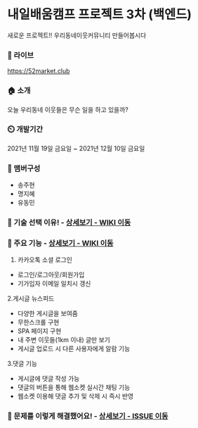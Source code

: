 # 내일배움캠프 프로젝트 3차 (백엔드)

새로운 프로젝트!! 우리동네이웃커뮤니티 만들어봅시다

### 🔗 라이브

https://52market.club

### 🏠 소개

오늘 우리동네 이웃들은 무슨 일을 하고 있을까?

### ⏲️ 개발기간

2021년 11월 19일 금요일 ~ 2021년 12월 10일 금요일

### 🧙 맴버구성

* 송주현
* 명지혜
* 유동민

### 📌 기술 선택 이유! - <a href="https://github.com/AndrewDongminYoo/52market.shop/wiki" >상세보기 - WIKI 이동</a>

### 📌 주요 기능 - <a href="https://quark-tax-4c7.notion.site/0f2473ecfce04c998992c0b337a40142?v=c586b127964a4dcfa224281e565bba9b" >상세보기 - WIKI 이동</a>

1. 카카오톡 소셜 로그인

* 로그인/로그아웃/회원가입
* 기가입자 이메일 일치시 갱신  

2.게시글 뉴스피드

* 다양한 게시글을 보여줌
* 무한스크롤 구현  
* SPA 페이지 구현  
* 내 주변 이웃들(1km 이내) 글만 보기
* 게시글 업로드 시 다른 사용자에게 알람 기능

3.댓글 기능

* 게시글에 댓글 작성 가능
* 댓글의 버튼을 통해 웹소켓 실시간 채팅 기능
* 웹소켓 이용해 댓글 추가 및 삭제 시 즉시 반영

### 📌 문제를 이렇게 해결했어요! - <a href="https://github.com/AndrewDongminYoo/52market.shop/issues" >상세보기 - ISSUE 이동</a>
